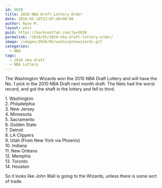 ```yaml
---
id: 5838
title: 2010 NBA Draft Lottery Order
date: 2010-05-18T22:07:40+00:00
author: Ryan M.
layout: post
guid: https://backseatfan.com/?p=5838
permalink: /2010/05/2010-nba-draft-lottery-order/
image: /images/2010/05/washingtonwizards.gif
categories:
  - NBA
tags:
  - 2010 nba draft
  - NBA Lottery
---
```


<div class="entry">
  <p>
    The Washington Wizards won the 2010 NBA Draft Lottery and will have the No. 1 pick in the 2010 NBA Draft next month draft. The Nets had the worst record, and got the shaft in the lottery and fell to third.
  </p>

  <p>
    1. Washington<br /> 2. Philadelphia<br /> 3. New Jersey<br /> 4. Minnesota<br /> 5. Sacramento<br /> 6. Golden State<br /> 7. Detroit<br /> 8. LA Clippers<br /> 9. Utah (From New York via Phoenix)<br /> 10. Indiana<br /> 11. New Orleans<br /> 12. Memphis<br /> 13. Toronto<br /> 14. Houston
  </p>

  <p>
    So it looks like John Wall is going to the Wizards, unless there is some sort of trade.
  </p>
</div>
